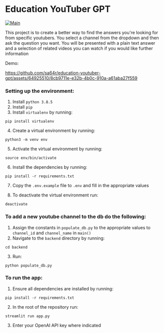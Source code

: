 # Education YouTuber GPT

[![Main](https://github.com/sa64r/education-youtuber-gpt/actions/workflows/main.yml/badge.svg)](https://github.com/sa64r/education-youtuber-gpt/actions/workflows/main.yml)

This project is to create a better way to find the answers you're looking for from specific youtubers. You select a channel from the dropdown and then ask the question you want. You will be presented with a plain text answer and a selection of related videos you can watch if you would like further information

Demo:

https://github.com/sa64r/education-youtuber-gpt/assets/64925510/8cb9711e-e32b-4b0c-910a-a61aba27f559

### Setting up the environment:
1. Install `python 3.8.5`
2. Install `pip`
3. Install `virtualenv` by running:
```
pip install virtualenv
```

4. Create a virtual environment by running:
```
python3 -m venv env
```
5. Activate the virtual environment by running: 
```
source env/bin/activate
```
6. Install the dependencies by running: 
```
pip install -r requirements.txt
```
7. Copy the `.env.example` file to `.env` and fill in the appropriate values

8. To deactivate the virtual environment run:
```
deactivate
```

 
### To add a new youtube channel to the db do the following:
1. Assign the constants in `populate_db.py` to the appropriate values to `channel_id` and `channel_name` in `main()`
2. Navigate to the `backend` directory by running:
```
cd backend
```
3. Run: 
```
python populate_db.py
```

### To run the app:
1. Ensure all dependencies are installed by running:
```
pip install -r requirements.txt
```

2. In the root of the repository run:
```
streamlit run app.py
```

3. Enter your OpenAI API key where indicated
